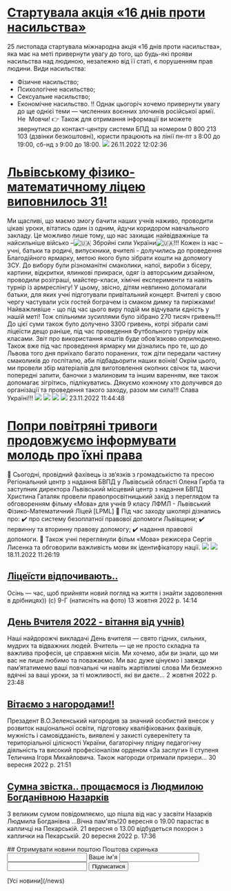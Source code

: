 # [Стартувала акція &#171;16 днів проти насильства&#187;](/news/стартувала-акція-16-днів-проти-насильства/)
25 листопада стартувала міжнародна акція «16 днів проти насильства», яка має на меті привернути увагу до того, що будь-які прояви насильства над людиною, незалежно від її статі, є порушенням прав людини.
Види насильства:
- Фізичне насильство;
- Психологічне насильство;
- Сексуальне насильство;
- Економічне насильство.
‼️ Однак цьогоріч хочемо привернути увагу до ще однієї теми — численних воєнних злочинів російської армії.
Не  Мовчи!
👉 Також для отримання інформації ви можете звернутися до контакт-центру системи БПД за номером 0 800 213 103 (дзвінки безкоштовні), юристи працюють на лінії пн-пт з 8:00 до 19:00, сб-нд з 9:00 до 18:00.
![](/images/.html/mycollages.png)
26.11.2022 12:02:36
# [Львівському фізико-математичному ліцею виповнилось 31!](/news/львівському-фізико-математичному-ліцею-виповнилось-31/)
Ми щасливі, що маємо змогу бачити наших учнів наживо, проводити цікаві уроки, вітатись один із одним, йдучи коридором навчального закладу. Це можливо лише тому, що нас захищає найвідважніше та найсильніше військо –![🇺🇦](https://static.xx.fbcdn.net/images/emoji.php/v9/tf2/1/16/1f1fa_1f1e6.png) Збройні сили України![🇺🇦](https://static.xx.fbcdn.net/images/emoji.php/v9/tf2/1/16/1f1fa_1f1e6.png)!!!
Кожен із нас – учні, батьки та родичі, випускники, вчителі - долучились до проведення Благодійного ярмарку, метою якого було зібрати кошти на допомогу ЗСУ. До вибору були різноманітні смаколики, напої, вироби з бісеру, картини, відкритки, ялинкові прикраси, одяг із авторським дизайном, проводили розіграші, майстер-класи, хімічні експерименти та навіть турнір із армреслінгу! У цьому, звісно, дітям невпинно допомагали батьки, для яких учні підготували привітальний концерт. Вчителі у свою чергу частували усіх гостей бограчем із смаком димку та пиріжками!
Найважливіше - що під час цього виру подій ми відчували єдність у нашій меті!
Тож спільними зусиллями було зібрано 270 тисяч гривень!!! До цієї суми також було долучено 3300 гривень, котрі зібрали самі ліцеїсти дещо раніше, під час проведення Футбольного турніру між класами. Звіт про використання коштів буде обов’язково оприлюднено.
Також вже під час проведення ярмарку ми дізнались про те, що до Львова того дня приїхало багато поранених, тож діти передали частину смаколиків до госпіталю, аби підбадьорити наших воїнів!
Окрім цього, ми провели збір матеріалів для виготовлення окопних свічок та, маючи попередні запити, баночки з малиновим та іншим варенням, яке також допомагає зігрітись, підлікуватись.
Дякуємо кожному хто долучився до організації та проведення такого заходу, разом ми сила!!!
Слава Україні!!!
![](/images/.html/дл2022.png)
![](/images/.html/дл1_2022.png)
![](/images/.html/дл2_2022.png)
![](/images/.html/дл3_2022.png)
23.11.2022 11:44:48
# [Попри повітряні тривоги продовжуємо інформувати молодь про їхні права](/news/попри-повітряні-тривоги-продовжуємо-інформувати-молодь-про-їхні-права/)
👥 Сьогодні, провідний фахівець із зв‘язків з громадськістю та пресою Регіональний центр з надання БВПД у Львівській області Олена Гирба та заступник директора Львівський місцевий центр з надання БВПД Христина Гаталяк провели правопросвітницький захід з переглядом та обговоренням фільму «Мова» для учнів 9 класу ЛФМЛ - Львівський Фізико-Математичний Ліцей [LPML]
📌 Під час заходу школярі дізнались про:
✔️ про систему безоплатної правової допомоги Львівщини;
✔️ первинну та вторинну правову допомогу;
✔️ надання правової допомоги.
🔸 Також учні переглянули фільм «Мова» режисера Сергія Лисенка та обговорили важливість мови як ідентифікатору нації.
![](/images/.html/pravo2.png)
![](/images/.html/pravo3.png)
18.11.2022 11:26:19

## [Ліцеїсти відпочивають..](/news/ліцеїсти-відпочивають/)
Осінь — час, щоб прийняти новий погляд на життя і знайти задоволення в дрібницях)) (с) 9-Г
(натисніть на фото)
13 жовтня 2022 р. 14:14
## [День Вчителя 2022 - вітання від учнів)](/news/день-вчителя-2022-вітання-від-учнів/)
Наші найдорожчі викладачі
День вчителя — свято гідних, сильних, мудрих та відважних людей. Вчитель — це не просто складна та важлива професія, це справжня місія.
Ми хочемо, аби ви знали, що ми вас не лише любимо та поважаємо. Ми вас дуже цінуємо і завжди пам’ятатимемо ваші повчальні чи навіть жартівливі слова
Ми безмежно вдячні за ваші уроки, за ті можливості, які ви даєте&hellip;
2 жовтня 2022 р. 23:48
## [Вітаємо з нагородами!!](/news/вітаємо-з-нагородами/)
Презадент В.О.Зеленський нагородив за значний особистий внесок у розвиток національної освіти, підготовку кваліфікованих фахівців, мужність і самовідданість, виявлені у захисті суверенітету та територіальної цілісності України, багаторічну плідну педагогічну діяльність та високий професіоналізм орденом «За заслуги» ІІ ступеня Теличина Ігоря Михайловича.
Також нагороди отримали призери&hellip;
30 вересня 2022 р. 21:51
## [Сумна звістка.. прощаємося із Людмилою Богданівною Назарків](/news/сумна-звістка-прощаємося-із-людмилою-богданівною-назарків/)
З великим сумом повідомляємо, що пішла від нас у засвіти Назарків Людмила Богданівна ...Вічна пам'ять!20 вересня о 19.00 парастас в капличці на Пекарській.
21 вересня о 13.00 відбудеться похорон з каплички на Пекарській.
20 вересня 2022 р. 17:36
<!-- Begin MailChimp Signup Form -->
<style type="text/css">
#mc_embed_signup {
background: #fff;
clear: left;
font-size: 14px;
}
/* Add your own MailChimp form style overrides in your site stylesheet or in this style block.
We recommend moving this block and the preceding CSS link to the HEAD of your HTML file. */
</style>
<form action="//lpml.us9.list-manage.com/subscribe/post?u=f5bc904044746c3da3a427d3c&amp;id=a7f07f2116" method="post" id="mc-embedded-subscribe-form" name="mc-embedded-subscribe-form" class="validate" target="_blank" novalidate>
## Отримувати новини поштою
<label for="mce-EMAIL">Поштова скринька</label>
<input type="email" value="" name="EMAIL" class="required email" id="mce-EMAIL">
<label for="mce-NAME">Ваше ім'я</label>
<input type="text" value="" name="NAME" class="" id="mce-NAME">
<!-- real people should not fill this in and expect good things - do not remove this or risk form bot signups-->
<input type="text" name="b_f5bc904044746c3da3a427d3c_a7f07f2116" tabindex="-1" value="">
<input type="submit" value="Підписатися" name="subscribe" id="mc-embedded-subscribe" class="button">
</form>
<!--End mc_embed_signup-->
[Усі новини](/news)
